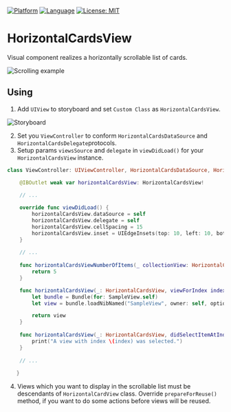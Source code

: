 [![Platform](https://img.shields.io/badge/platform-ios-lightgrey.svg?style=flat-square)](https://img.shields.io/badge/platform-ios-lightgrey.svg?style=flat-square)
[![Language](https://img.shields.io/badge/language-swift-orange.svg?style=flat-square)](https://swift.org/about/)
[![License: MIT](https://img.shields.io/badge/license-MIT-blue.svg?style=flat-square)](http://opensource.org/licenses/MIT)

# HorizontalCardsView

Visual component realizes a horizontally scrollable list of cards.

![Scrolling example](https://user-images.githubusercontent.com/25868364/81389144-078fc680-9122-11ea-9857-e736c0483db2.gif)


Using
---

1. Add `UIView` to storyboard and set `Custom Class` as `HorizontalCardsView`.
  
![Storyboard](https://user-images.githubusercontent.com/25868364/81420128-24df8780-9158-11ea-9c88-860a21c16d2e.png)
  
2. Set you `ViewController` to conform `HorizontalCardsDataSource` and `HorizontalCardsDelegate`protocols.
3. Setup params `viewsSource` and `delegate` in `viewDidLoad()` for your `HorizontalCardsView` instance.
```swift
class ViewController: UIViewController, HorizontalCardsDataSource, HorizontalCardsDelegate {

    @IBOutlet weak var horizontalCardsView: HorizontalCardsView!

    // ...
    
    override func viewDidLoad() {
        horizontalCardsView.dataSource = self
        horizontalCardsView.delegate = self
        horizontalCardsView.cellSpacing = 15
        horizontalCardsView.inset = UIEdgeInsets(top: 10, left: 10, bottom: 10, right: 10)
    }
    
    // ...
    
    func horizontalCardsViewNumberOfItems(_ collectionView: HorizontalCardsView) -> Int {
        return 5
    }

    func horizontalCardsView(_: HorizontalCardsView, viewForIndex index: Int) -> HorizontalCardView {
        let bundle = Bundle(for: SampleView.self)
        let view = bundle.loadNibNamed("SampleView", owner: self, options: nil)?.first

        return view
    }
    
    func horizontalCardsView(_: HorizontalCardsView, didSelectItemAtIndex index: Int) {
        print("A view with index \(index) was selected.")
    }
    
    // ...
    
   }
   ```
4. Views which you want to display in the scrollable list must be descendants of `HorizontalCardView` class. Override `prepareForReuse()` method, if you want to do some actions before views will be reused.

